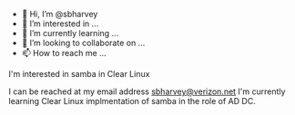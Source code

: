 - 👋 Hi, I’m @sbharvey
- 👀 I’m interested in ...
- 🌱 I’m currently learning ...
- 💞️ I’m looking to collaborate on ...
- 📫 How to reach me ...

<!---
sbharvey/sbharvey is a ✨ special ✨ repository because its `README.md` (this file) appears on your GitHub profile.
You can click the Preview link to take a look at your changes.
--->I'm interested in samba in Clear Linux
I can be reached at my email address sbharvey@verizon.net
I'm currently learning Clear Linux implmentation of samba in the role of AD DC.
